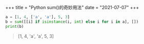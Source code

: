 +++
title = "Python sum()的奇妙用法"
date = "2021-07-07"
+++

```python
a = [1, 4, ['a', 'a'], 5, 3]
b = sum([[i] if isinstance(i, int) else i for i in a], [])
print(b)
```

> [1, 4, 'a', 'a', 5, 3]
